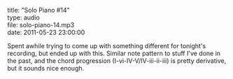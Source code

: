 title: "Solo Piano #14"  
type: audio  
file: solo-piano-14.mp3  
date: 2011-05-23 23:00:00

Spent awhile trying to come up with something different for tonight's recording, but ended up with this. Similar note pattern to stuff I've done in the past, and the chord progression (I-vi-IV-V/IV-iii-ii-iii) is pretty derivative, but it sounds nice enough.
